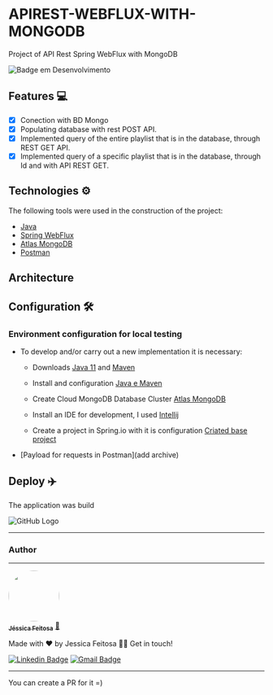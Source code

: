 # APIREST-WEBFLUX-WITH-MONGODB

Project of API Rest Spring WebFlux with MongoDB

![Badge em Desenvolvimento](http://img.shields.io/static/v1?label=STATUS&message=EM%20DESENVOLVIMENTO&color=GREEN&style=for-the-badge)

## Features 💻

- [x] Conection with BD Mongo
- [x] Populating database with rest POST API.
- [x] Implemented query of the entire playlist that is in the database, through REST GET API.
- [x] Implemented query of a specific playlist that is in the database, through Id and with API REST GET.

## Technologies ⚙️


The following tools were used in the construction of the project:

- [Java](https://www.devmedia.com.br/instalacao-e-configuracao-do-pacote-java-jdk/23749)
- [Spring WebFlux](https://medium.com/@michellibrito/spring-webflux-f611c8256c53)
- [Atlas MongoDB](https://medium.com/nstech/programa%C3%A7%C3%A3o-reativa-com-spring-boot-webflux-e-mongodb-chega-de-sofrer-f92fb64517c3)
- [Postman](https://www.postman.com/)



## Architecture







## Configuration 🛠

### Environment configuration for local testing

- To develop and/or carry out a new implementation it is necessary:

  - Downloads [Java 11](https://www.oracle.com/br/java/technologies/javase/jdk11-archive-downloads.html) and [Maven](https://maven.apache.org/download.cgi)

  - Install and configuration [Java e Maven](https://dicasdejava.com.br/como-instalar-o-maven-no-windows/)
  
  - Create Cloud MongoDB Database Cluster [Atlas MongoDB](https://medium.com/reprogramabr/conectando-no-banco-de-dados-cloud-mongodb-atlas-bca63399693f#:~:text=Primeiro%20passo%20%C3%A9%20criar%20uma,%2C%20pois%20demora%20para%20carregar..)

  - Install an IDE for development, I used [Intellij](https://dicasdejava.com.br/como-instalar-o-maven-no-windows/)

  - Create a project in Spring.io with it is configuration [Criated base project](https://grizzled-racer-225.notion.site/Config-para-Cria-o-do-Projeto-https-start-spring-io-66abc80aa9924715b8b7747736070528)
  

- [Payload for requests in Postman](add archive)


## Deploy ✈️

The application was build

![GitHub Logo](/docs/architecture.png)

---

### Author

---


<a href="https://github.com/JehhFeitosa">
 <img style="border-radius: 50%;" src="https://avatars.githubusercontent.com/u/58116519?s=400&u=8b96c6759c724308b3cfb9e6a2480fad3f5107c2&v=4" width="100px;" alt=""/>
 <br />
 <sub><b>Jéssica Feitosa</b></sub></a> <a href="https://www.linkedin.com/in/j%C3%A9ssicafeitosa/" title="Rocketseat">🚀</a>


Made with ❤️ by Jessica Feitosa 👋🏽 Get in touch!

[![Linkedin Badge](https://img.shields.io/badge/-Jessica-blue?style=flat-square&logo=Linkedin&logoColor=white&link=https://www.linkedin.com/in/jéssicafeitosa/)](https://www.linkedin.com/in/jéssicafeitosa/)
[![Gmail Badge](https://img.shields.io/badge/-jessadrianafeitosa@gmail.com-c14438?style=flat-square&logo=Gmail&logoColor=white&link=mailto:jessadrianafeitosa@gmail.com)](mailto:jessadrianafeitosa@gmail.com)

---

You can create a PR for it =) 
